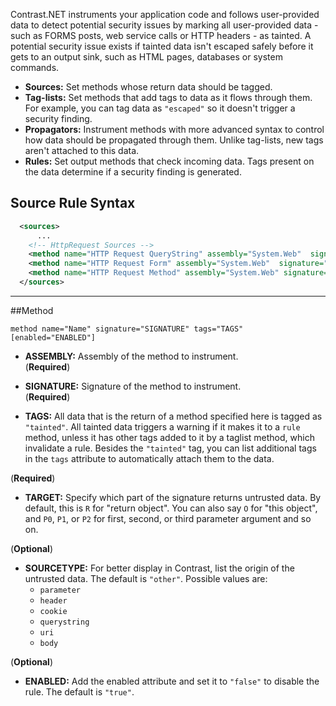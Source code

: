 <!--
title: "Level 2 Rules - Instrumentation Source Rules"
description: "Information on .NET Instrumentation Source Rules"
tags: "installation policy customization rules level agent .Net instrumentation source"
-->

Contrast.NET instruments your application code and follows user-provided data to detect potential security issues by marking all user-provided data - such as FORMS posts, web service calls or HTTP headers - as tainted. A potential security issue exists if tainted data isn't escaped safely before it gets to an output sink, such as HTML pages, databases or system commands.  

* **Sources:** Set methods whose return data should be tagged.
* **Tag-lists:** Set methods that add tags to data as it flows through them. For example, you can tag data as `"escaped"` so it doesn't trigger a security finding.
* **Propagators:** Instrument methods with more advanced syntax to control how data should be propagated through them. Unlike tag-lists, new tags aren't attached to this data.
* **Rules:** Set output methods that check incoming data. Tags present on the data determine if a security finding is generated.


## Source Rule Syntax

```xml
  <sources>
      ...
    <!-- HttpRequest Sources -->
    <method name="HTTP Request QueryString" assembly="System.Web"  signature="System.Collections.Specialized.NameValueCollection System.Web.HttpRequest.get_QueryString()" tags="cross-site" sourceType="parameter" />
    <method name="HTTP Request Form" assembly="System.Web"  signature="System.Collections.Specialized.NameValueCollection System.Web.HttpRequest.get_Form()" tags="cross-site" sourceType="parameter" target="R" />
    <method name="HTTP Request Method" assembly="System.Web" signature="System.String System.Web.HttpRequest.get_RequestType()" tags="limited-chars" sourceType="uri" />
  </sources>  
```

---

##Method

 ```
 method name="Name" signature="SIGNATURE" tags="TAGS" [enabled="ENABLED"]
 ```

* **ASSEMBLY:** Assembly of the method to instrument. <br> (**Required**)

* **SIGNATURE:** Signature of the method to instrument. <br> (**Required**)
   
* **TAGS:** All data that is the return of a method specified here is tagged as `"tainted"`.  All tainted data triggers a warning if it makes it to a `rule` method, unless it has other tags added to it by a taglist method, which invalidate a rule. Besides the `"tainted"` tag, you can list additional tags in the `tags` attribute to automatically attach them to the data.

 (**Required**)

* **TARGET:** Specify which part of the signature returns untrusted data. By default, this is `R` for "return object". You can also say `O` for "this object", and `P0`, `P1`, or `P2` for first, second, or third parameter argument and so on.

 (**Optional**)

* **SOURCETYPE:** For better display in Contrast, list the origin of the untrusted data. The default is `"other"`. Possible values are:
  * `parameter`
  * `header`
  * `cookie`
  * `querystring`
  * `uri`
  * `body`

 (**Optional**)

* **ENABLED:** Add the enabled attribute and set it to `"false"` to disable the rule. The default is `"true"`.



